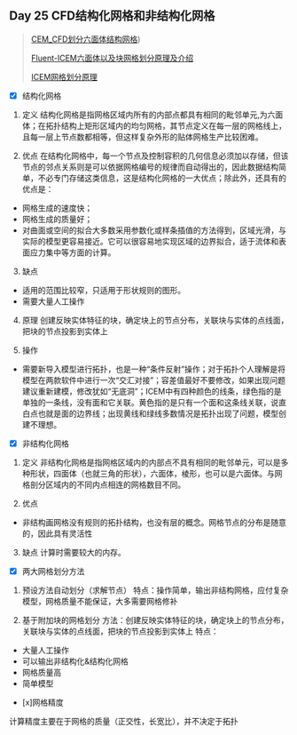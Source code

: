 ## Day 25  CFD结构化网格和非结构化网格

> [CEM_CFD划分六面体结构网格](https://zhuanlan.zhihu.com/p/158111591))
>
>  [Fluent-ICEM六面体以及块网格划分原理及介绍](https://ishare.iask.sina.com.cn/f/258XTBhwD1R.html)
> 
> [ICEM网格划分原理](https://wenku.baidu.com/view/b6b57edfad51f01dc281f1df.html)

- [x] 结构化网格

1. 定义
结构化网格是指网格区域内所有的内部点都具有相同的毗邻单元,为六面体；在拓扑结构上矩形区域内的均匀网格，其节点定义在每一层的网格线上，且每一层上节点数都相等，但这样复杂外形的贴体网格生产比较困难。

2. 优点
在结构化网格中，每一个节点及控制容积的几何信息必须加以存储，但该节点的邻点关系则是可以依据网格编号的规律而自动得出的，因此数据结构简单，不必专门存储这类信息，这是结构化网格的一大优点；除此外，还具有的优点是：
* 网格生成的速度快；
* 网格生成的质量好；
* 对曲面或空间的拟合大多数采用参数化或样条插值的方法得到，区域光滑，与实际的模型更容易接近。它可以很容易地实现区域的边界拟合，适于流体和表面应力集中等方面的计算。

3. 缺点
* 适用的范围比较窄，只适用于形状规则的图形。
* 需要大量人工操作

4. 原理
创建反映实体特征的块，确定块上的节点分布，关联块与实体的点线面，把块的节点投影到实体上

5. 操作

* 需要新导入模型进行拓扑，也是一种“条件反射”操作；对于拓扑个人理解是将模型在两款软件中进行一次“交汇对接”；容差值最好不要修改，如果出现问题建议重新建模，修改犹如“无底洞”；ICEM中有四种颜色的线条，绿色指的是单独的一条线，没有面和它关联。黄色指的是只有一个面和这条线关联，说直白点也就是面的边界线；出现黄线和绿线多数情况是拓扑出现了问题，模型创建不理想。


- [x] 非结构化网格
1. 定义
非结构化网格是指网格区域内的内部点不具有相同的毗邻单元，可以是多种形状，四面体（也就三角的形状），六面体，棱形，也可以是六面体。与网格剖分区域内的不同内点相连的网格数目不同。


2. 优点
* 非结构画网格没有规则的拓扑结构，也没有层的概念。网格节点的分布是随意的，因此具有灵活性


3. 缺点
计算时需要较大的内存。


- [x] 两大网格划分方法
1. 预设方法自动划分（求解节点）
特点：操作简单，输出非结构网格，应付复杂模型，网格质量不能保证，大多需要网格修补

2. 基于附加块的网格划分
方法：创建反映实体特征的块，确定块上的节点分布，关联块与实体的点线面，把块的节点投影到实体上
特点：
* 大量人工操作
* 可以输出非结构化&结构化网格
* 网格质量高
* 简单模型


- [x]网格精度 

计算精度主要在于网格的质量（正交性，长宽比），并不决定于拓扑
